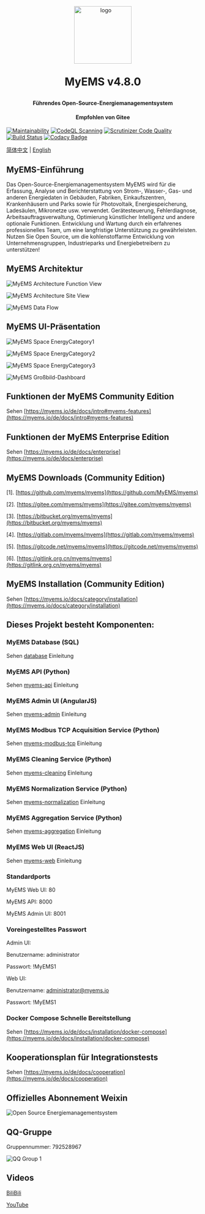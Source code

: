 <p align="center">
   <img alt="logo" src="https://myems.io/img/myems.png" width="150" height="150">
</p>
<h1 align="center" style="margin: 30px 0 30px; font-weight: bold;">MyEMS v4.8.0</h1>
<h4 align="center">Führendes Open-Source-Energiemanagementsystem</h4>
<h4 align="center">Empfohlen von Gitee</h4>

 [![Maintainability](https://api.codeclimate.com/v1/badges/e01a2ca1e833d66040d0/maintainability)](https://codeclimate.com/github/MyEMS/myems/maintainability)
 [![CodeQL Scanning](https://github.com/MyEMS/myems/actions/workflows/codeql.yml/badge.svg)](https://github.com/MyEMS/myems/security/code-scanning)
 [![Scrutinizer Code Quality](https://scrutinizer-ci.com/g/MyEMS/myems/badges/quality-score.png?b=master)](https://scrutinizer-ci.com/g/MyEMS/myems/?branch=master)
 [![Build Status](https://scrutinizer-ci.com/g/MyEMS/myems/badges/build.png?b=master)](https://scrutinizer-ci.com/g/MyEMS/myems/build-status/master)
 [![Codacy Badge](https://app.codacy.com/project/badge/Grade/b2cd6049727240e2aaeb8fc7b4086166)](https://app.codacy.com/gh/MyEMS/myems/dashboard?utm_source=gh&utm_medium=referral&utm_content=&utm_campaign=Badge_grade)


 [简体中文](./README.md) | [English](./README_EN.md)

## MyEMS-Einführung


Das Open-Source-Energiemanagementsystem MyEMS wird für die Erfassung, Analyse und Berichterstattung von Strom-, Wasser-, Gas- und anderen Energiedaten in Gebäuden, Fabriken, Einkaufszentren, Krankenhäusern und Parks sowie für Photovoltaik, Energiespeicherung, Ladesäulen, Mikronetze usw. verwendet. Gerätesteuerung, Fehlerdiagnose, Arbeitsauftragsverwaltung, Optimierung künstlicher Intelligenz und andere optionale Funktionen. Entwicklung und Wartung durch ein erfahrenes professionelles Team, um eine langfristige Unterstützung zu gewährleisten. Nutzen Sie Open Source, um die kohlenstoffarme Entwicklung von Unternehmensgruppen, Industrieparks und Energiebetreibern zu unterstützen!

## MyEMS Architektur

![MyEMS Architecture Function View](/docs/images/architecture-function-view-de.png)

![MyEMS Architecture Site View](/docs/images/architecture-site-view-de.png)

![MyEMS Data Flow](/docs/images/myems-data-flow-de.svg)

## MyEMS UI-Präsentation

![MyEMS Space EnergyCategory1](/docs/images/myems-space-energycategory1.gif)

![MyEMS Space EnergyCategory2](/docs/images/myems-space-energycategory2.gif)

![MyEMS Space EnergyCategory3](/docs/images/myems-space-energycategory3.gif)

![MyEMS Großbild-Dashboard](/docs/images/myems-large-screen-dashboard.gif)


## Funktionen der MyEMS Community Edition

Sehen [https://myems.io/de/docs/intro#myems-features](https://myems.io/de/docs/intro#myems-features)

## Funktionen der MyEMS Enterprise Edition

Sehen [https://myems.io/de/docs/enterprise](https://myems.io/de/docs/enterprise)


## MyEMS Downloads (Community Edition)

[1]. [https://github.com/myems/myems](https://github.com/MyEMS/myems)

[2]. [https://gitee.com/myems/myems](https://gitee.com/myems/myems)

[3]. [https://bitbucket.org/myems/myems](https://bitbucket.org/myems/myems)

[4]. [https://gitlab.com/myems/myems](https://gitlab.com/myems/myems)

[5]. [https://gitcode.net/myems/myems](https://gitcode.net/myems/myems)

[6]. [https://gitlink.org.cn/myems/myems](https://gitlink.org.cn/myems/myems)


## MyEMS Installation (Community Edition)

Sehen [https://myems.io/docs/category/installation](https://myems.io/docs/category/installation)

## Dieses Projekt besteht Komponenten:

### MyEMS Database (SQL)

Sehen [database](./database/README.md) Einleitung

### MyEMS API (Python)

Sehen [myems-api](./myems-api/README.md) Einleitung

### MyEMS Admin UI (AngularJS)

Sehen [myems-admin](myems-admin/README.md) Einleitung

### MyEMS Modbus TCP Acquisition Service (Python)

Sehen [myems-modbus-tcp](./myems-modbus-tcp/README.md) Einleitung

### MyEMS Cleaning Service (Python)

Sehen [myems-cleaning](./myems-cleaning/README.md) Einleitung

### MyEMS Normalization Service (Python)

Sehen [myems-normalization](./myems-normalization/README.md) Einleitung

### MyEMS Aggregation Service (Python)

Sehen [myems-aggregation](./myems-aggregation/README.md) Einleitung

### MyEMS Web UI (ReactJS)

Sehen [myems-web](myems-web/README.md) Einleitung

### Standardports

MyEMS Web UI: 80

MyEMS API: 8000

MyEMS Admin UI: 8001


### Voreingestelltes Passwort

Admin UI:

Benutzername: administrator

Passwort: !MyEMS1


Web UI:

Benutzername: administrator@myems.io

Passwort: !MyEMS1


### Docker Compose Schnelle Bereitstellung

Sehen [https://myems.io/de/docs/installation/docker-compose](https://myems.io/de/docs/installation/docker-compose)

## Kooperationsplan für Integrationstests

Sehen [https://myems.io/de/docs/cooperation](https://myems.io/de/docs/cooperation)

## Offizielles Abonnement Weixin

![Open Source Energiemanagementsystem](/docs/images/qrcode_for_mp_weixin.jpg)

## QQ-Gruppe

Gruppennummer: 792528967

![QQ Group 1](/docs/images/qq-group.png)


## Videos

[BiliBili](https://space.bilibili.com/539108162)

[YouTube](https://www.youtube.com/@myems)
